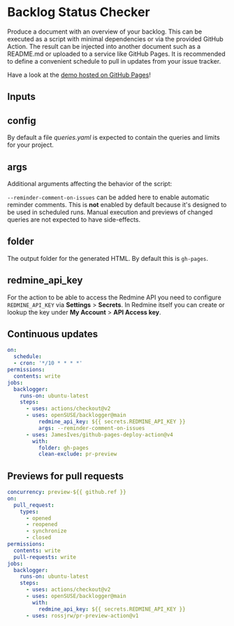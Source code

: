 # Backlog Status Checker

Produce a document with an overview of your backlog. This can be executed as a script with minimal dependencies or via the provided GitHub Action. The result can be injected into another document such as a README.md or uploaded to a service like GitHub Pages. It is recommended to define a convenient schedule to pull in updates from your issue tracker.

Have a look at the [demo hosted on GitHub Pages](https://openSUSE.github.io/backlogger)!

## Inputs

## config

By default a file *queries.yaml* is expected to contain the queries and limits for your project.

## args

Additional arguments affecting the behavior of the script:

`--reminder-comment-on-issues` can be added here to enable automatic reminder comments. This is **not** enabled by default because it's designed to be used in scheduled runs. Manual execution and previews of changed queries are not expected to have side-effects.

## folder

The output folder for the generated HTML. By default this is `gh-pages`.

## redmine_api_key

For the action to be able to access the Redmine API you need to configure `REDMINE_API_KEY` via **Settings** > **Secrets**. In Redmine itself you can create or lookup the key under **My Account** > **API Access key**.

## Continuous updates

```yaml
on:
  schedule:
  - cron: '*/10 * * * *'
permissions:
  contents: write
jobs:
  backlogger:
    runs-on: ubuntu-latest
    steps:
      - uses: actions/checkout@v2
      - uses: openSUSE/backlogger@main
          redmine_api_key: ${{ secrets.REDMINE_API_KEY }}
          args: --reminder-comment-on-issues
      - uses: JamesIves/github-pages-deploy-action@v4
        with:
          folder: gh-pages
          clean-exclude: pr-preview
```

## Previews for pull requests

```yaml
concurrency: preview-${{ github.ref }}
on:
  pull_request:
    types:
      - opened
      - reopened
      - synchronize
      - closed
permissions:
  contents: write
  pull-requests: write
jobs:
  backlogger:
    runs-on: ubuntu-latest
    steps:
      - uses: actions/checkout@v2
      - uses: openSUSE/backlogger@main
        with:
          redmine_api_key: ${{ secrets.REDMINE_API_KEY }}
      - uses: rossjrw/pr-preview-action@v1
```
